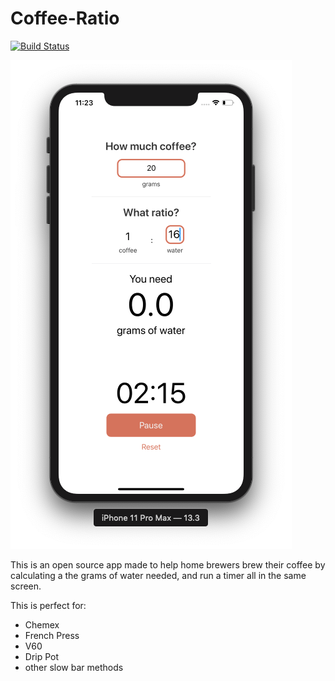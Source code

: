 # Coffee-Ratio
[![Build Status](https://travis-ci.org/johnmahlon/Coffee-Ratio.svg?branch=master)](https://travis-ci.org/johnmahlon/Coffee-Ratio)

![app screenshot](screenshot.png)

This is an open source app made to help home brewers brew their coffee by calculating a the grams of water needed,
and run a timer all in the same screen. 

This is perfect for:
- Chemex
- French Press
- V60
- Drip Pot
- other slow bar methods

